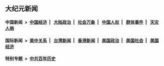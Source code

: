 ## 大纪元新闻

#### 中国新闻 &nbsp;>&nbsp; [中国经济](indexes/ncid283/README.md?08271645) &nbsp;| &nbsp; [大陆政治](indexes/ncid277/README.md?08271645) &nbsp;| &nbsp; [社会万象](indexes/ncid282/README.md?08271645) &nbsp;| &nbsp; [中国人权](indexes/ncid278/README.md?08271645) &nbsp;| &nbsp; [群体事件](indexes/ncid279/README.md?08271645) &nbsp;| &nbsp; [天灾人祸](indexes/ncid280/README.md?08271645)

#### 国际新闻 &nbsp;>&nbsp; [美中关系](indexes/nf1412576/README.md?08271645) &nbsp;| &nbsp; [台湾新闻](indexes/ncid1349361/README.md?08271645) &nbsp;| &nbsp; [香港新闻](indexes/ncid1349362/README.md?08271645) &nbsp;| &nbsp; [美国政治](indexes/ncid1078159/README.md?08271645) &nbsp;| &nbsp; [美国社会](indexes/ncid1078160/README.md?08271645) &nbsp;| &nbsp; [美国经济](indexes/ncid1078158/README.md?08271645)

#### 特别专题 &nbsp;>&nbsp; [中共百年历史](https://github.com/epoch-news/epoch-special/blob/master/README.md?08271645)  

